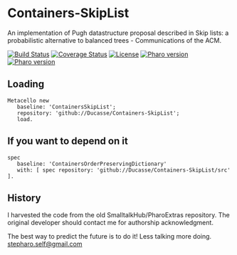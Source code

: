 # Containers-SkipList

An implementation of Pugh datastructure proposal described in Skip lists: a probabilistic alternative to balanced trees - Communications of the ACM.

[![Build Status](https://travis-ci.com/Ducasse/Containers-SkipList.svg?branch=master)](https://travis-ci.com/Ducasse/Containers-SkipList)
[![Coverage Status](https://coveralls.io/repos/github//Ducasse/Containers-SkipList/badge.svg?branch=master)](https://coveralls.io/github//Ducasse/Containers-SkipList?branch=master)
[![License](https://img.shields.io/badge/license-MIT-blue.svg)]()
[![Pharo version](https://img.shields.io/badge/Pharo-7.0-%23aac9ff.svg)](https://pharo.org/download)
[![Pharo version](https://img.shields.io/badge/Pharo-8.0-%23aac9ff.svg)](https://pharo.org/download)
<!-- [![Build status](https://ci.appveyor.com/api/projects/status/1wdnjvmlxfbml8qo?svg=true)](https://ci.appveyor.com/project/olekscode/dataframe)  -->



## Loading

```
Metacello new
   baseline: 'ContainersSkipList';
   repository: 'github://Ducasse/Containers-SkipList';
   load.
```

## If you want to depend on it

```
spec 
   baseline: 'ContainersOrderPreservingDictionary' 
   with: [ spec repository: 'github://Ducasse/Containers-SkipList/src' ].
```

## History
I harvested the code from the old SmalltalkHub/PharoExtras repository. The original developer should contact me for authorship acknowledgment.


The best way to predict the future is to do it! Less talking more doing. stepharo.self@gmail.com
